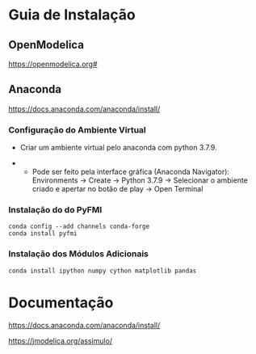 # Guia de Instalação

## OpenModelica

https://openmodelica.org#

## Anaconda

https://docs.anaconda.com/anaconda/install/

### Configuração do Ambiente Virtual

- Criar um ambiente virtual pelo anaconda com python 3.7.9.

- - Pode ser feito pela interface gráfica (Anaconda Navigator): Environments -> Create -> Python 3.7.9 -> Selecionar o ambiente criado e apertar no botão de play -> Open Terminal 

### Instalação do do PyFMI

```
conda config --add channels conda-forge
conda install pyfmi
```

### Instalação dos Módulos Adicionais

```
conda install ipython numpy cython matplotlib pandas
```

# Documentação

https://docs.anaconda.com/anaconda/install/

https://jmodelica.org/assimulo/
